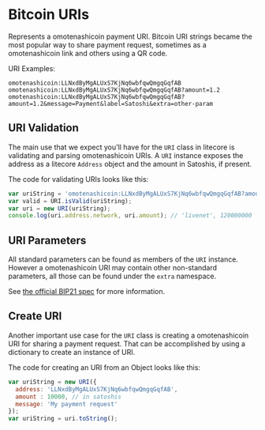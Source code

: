 # Bitcoin URIs
Represents a omotenashicoin payment URI. Bitcoin URI strings became the most popular way to share payment request, sometimes as a omotenashicoin link and others using a QR code.

URI Examples:

```
omotenashicoin:LLNxdByMgALUxS7KjNq6wbfqwQmgqGqfAB
omotenashicoin:LLNxdByMgALUxS7KjNq6wbfqwQmgqGqfAB?amount=1.2
omotenashicoin:LLNxdByMgALUxS7KjNq6wbfqwQmgqGqfAB?amount=1.2&message=Payment&label=Satoshi&extra=other-param
```

## URI Validation
The main use that we expect you'll have for the `URI` class in litecore is validating and parsing omotenashicoin URIs. A `URI` instance exposes the address as a litecore `Address` object and the amount in Satoshis, if present.

The code for validating URIs looks like this:

```javascript
var uriString = 'omotenashicoin:LLNxdByMgALUxS7KjNq6wbfqwQmgqGqfAB?amount=1.2';
var valid = URI.isValid(uriString);
var uri = new URI(uriString);
console.log(uri.address.network, uri.amount); // 'livenet', 120000000
```

## URI Parameters
All standard parameters can be found as members of the `URI` instance. However a omotenashicoin URI may contain other non-standard parameters, all those can be found under the `extra` namespace.

See [the official BIP21 spec](https://github.com/bitcoin/bips/blob/master/bip-0021.mediawiki) for more information.

## Create URI
Another important use case for the `URI` class is creating a omotenashicoin URI for sharing a payment request. That can be accomplished by using a dictionary to create an instance of URI.

The code for creating an URI from an Object looks like this:

```javascript
var uriString = new URI({
  address: 'LLNxdByMgALUxS7KjNq6wbfqwQmgqGqfAB',
  amount : 10000, // in satoshis
  message: 'My payment request'
});
var uriString = uri.toString();
```
